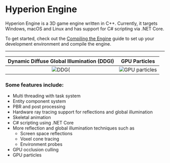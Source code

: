 # Hyperion Engine

Hyperion Engine is a 3D game engine written in C++. Currently, it targets Windows, macOS and Linux and has support for C# scripting via .NET Core.

To get started, check out the [Compiling the Engine](doc/CompilingTheEngine.md) guide to set up your development environment and compile the engine.


---

Dynamic Diffuse Global Illumination (DDGI) | GPU Particles
:-----------------------------------------:|:-------------------------:
![DDG(](/screenshots/ddgi.gif)             | ![GPU particles](/screenshots/particles.gif)

### Some features include:
* Multi threading with task system
* Entity component system
* PBR and post processing
* Hardware ray tracing support for reflections and global illumination
* Skeletal animation
* C# scripting using .NET Core
* More reflection and global illumination techniques such as
     * Screen space reflections
     * Voxel cone tracing
     * Environment probes
* GPU occlusion culling
* GPU particles